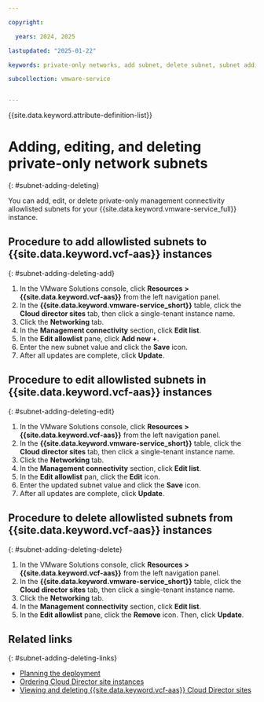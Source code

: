 ```yaml
---

copyright:

  years: 2024, 2025

lastupdated: "2025-01-22"

keywords: private-only networks, add subnet, delete subnet, subnet adding, subnet deleting

subcollection: vmware-service


---
```


{{site.data.keyword.attribute-definition-list}}

# Adding, editing, and deleting private-only network subnets
{: #subnet-adding-deleting}

You can add, edit, or delete private-only management connectivity allowlisted subnets for your {{site.data.keyword.vmware-service_full}} instance.

## Procedure to add allowlisted subnets to {{site.data.keyword.vcf-aas}} instances
{: #subnet-adding-deleting-add}

1. In the VMware Solutions console, click **Resources > {{site.data.keyword.vcf-aas}}** from the left navigation panel.
2. In the **{{site.data.keyword.vmware-service_short}}** table, click the **Cloud director sites** tab, then click a single-tenant instance name.
3. Click the **Networking** tab.
4. In the **Management connectivity** section, click **Edit list**.
5. In the **Edit allowlist** pane, click **Add new +**.
6. Enter the new subnet value and click the **Save** icon.
7. After all updates are complete, click **Update**.

## Procedure to edit allowlisted subnets in {{site.data.keyword.vcf-aas}} instances
{: #subnet-adding-deleting-edit}

1. In the VMware Solutions console, click **Resources > {{site.data.keyword.vcf-aas}}** from the left navigation panel.
2. In the **{{site.data.keyword.vmware-service_short}}** table, click the **Cloud director sites** tab, then click a single-tenant instance name.
3. Click the **Networking** tab.
4. In the **Management connectivity** section, click **Edit list**.
5. In the **Edit allowlist** pan, click the **Edit** icon.
6. Enter the updated subnet value and click the **Save** icon.
7. After all updates are complete, click **Update**.

## Procedure to delete allowlisted subnets from {{site.data.keyword.vcf-aas}} instances
{: #subnet-adding-deleting-delete}

1. In the VMware Solutions console, click **Resources > {{site.data.keyword.vcf-aas}}** from the left navigation panel.
2. In the **{{site.data.keyword.vmware-service_short}}** table, click the **Cloud director sites** tab, then click a single-tenant instance name.
3. Click the **Networking** tab.
4. In the **Management connectivity** section, click **Edit list**.
5. In the **Edit allowlist** pane, click the **Remove** icon. Then, click **Update**.

## Related links
{: #subnet-adding-deleting-links}

* [Planning the deployment](/docs/vmware-service?topic=vmware-service-tenant-plan-deploy#tenant-plan-deploy-network)
* [Ordering Cloud Director site instances](/docs/vmware-service?topic=vmware-service-tenant-ordering)
* [Viewing and deleting {{site.data.keyword.vcf-aas}} Cloud Director sites](/docs/vmware-service?topic=vmware-service-tenant-viewing-sites)

